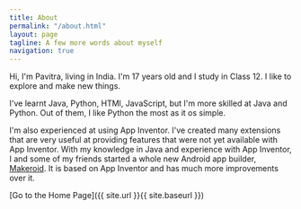 ```yaml
---
title: About
permalink: "/about.html"
layout: page
tagline: A few more words about myself
navigation: true
---
```


Hi, I'm Pavitra, living in India. I'm 17 years old and I study in Class 12. I like to explore and make new things.

I've learnt Java, Python, HTMl, JavaScript, but I'm more skilled at Java and Python. Out of them, I like Python the most as it os simple.

I'm also experienced at using App Inventor. I've created many extensions that are very useful at providing features that were not yet available with App Inventor. With my knowledge in Java and experience with App Inventor, I and some of my friends started a whole new Android app builder, [Makeroid](https://makeroid.io). It is based on App Inventor and has much more improvements over it.

[Go to the Home Page]({{ site.url }}{{ site.baseurl }})
